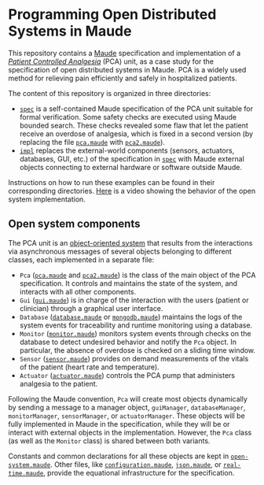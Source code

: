 Programming Open Distributed Systems in Maude
=============================================

This repository contains a [Maude](https://maude.cs.illinois.edu) specification and implementation of a [*Patient Controlled Analgesia*](https://en.wikipedia.org/wiki/Patient-controlled_analgesia) (PCA) unit, as a case study for the specification of open distributed systems in Maude. PCA is a widely used method for relieving pain efficiently and safely in hospitalized patients.


The content of this repository is organized in three directories:

* [`spec`](spec) is a self-contained Maude specification of the PCA unit suitable for formal verification. Some safety checks are executed using Maude bounded search. These checks revealed some flaw that let the patient receive an overdose of analgesia, which is fixed in a second version (by replacing the file [`pca.maude`](spec/pca.maude) with [`pca2.maude`](spec/pca2.maude)).
* [`impl`](impl) replaces the external-world components (sensors, actuators, databases, GUI, etc.) of the specification in [`spec`](spec) with Maude external objects connecting to external hardware or software outside Maude.

Instructions on how to run these examples can be found in their corresponding directories. [Here](http) is a video showing the behavior of the open system implementation.


Open system components
----------------------

The PCA unit is an [object-oriented system](https://maude.lcc.uma.es/maude-manual/maude-manualch6.html) that results from the interactions via asynchronous messages of several objects belonging to different classes, each implemented in a separate file:

* `Pca` ([`pca.maude`](spec/pca.maude) and [`pca2.maude`](spec/pca2.maude)) is the class of the main object of the PCA specification. It controls and maintains the state of the system, and interacts with all other components.
* `Gui` ([`gui.maude`](spec/gui.maude)) is in charge of the interaction with the users (patient or clinician) through a graphical user interface.
* `Database` ([`database.maude`](spec/database.maude) or [`mongodb.maude`](impl/mongobd.maude)) maintains the logs of the system events for traceability and runtime monitoring using a database.
* `Monitor` ([`monitor.maude`](spec/monitor.maude)) monitors system events through checks on the database to detect undesired behavior and notify the `Pca` object. In particular, the absence of overdose is checked on a sliding time window.
* `Sensor` ([`sensor.maude`](spec/sensor.maude)) provides on demand measurements of the vitals of the patient (heart rate and temperature).
* `Actuator` ([`actuator.maude`](spec/actuator.maude)) controls the PCA pump that administers analgesia to the patient.

Following the Maude convention, `Pca` will create most objects dynamically by sending a message to a manager object, `guiManager`, `databaseManager`, `monitorManager`, `sensorManager`, or `actuatorManager`. These objects will be fully implemented in Maude in the specification, while they will be or interact with external objects in the implementation. However, the `Pca` class (as well as the `Monitor` class) is shared between both variants.

Constants and common declarations for all these objects are kept in [`open-system.maude`](spec/open-system.maude). Other files, like [`configuration.maude`](configuration.maude), [`json.maude`](json.maude), or [`real-time.maude`](real-time.maude), provide the equational infrastructure for the specification.
